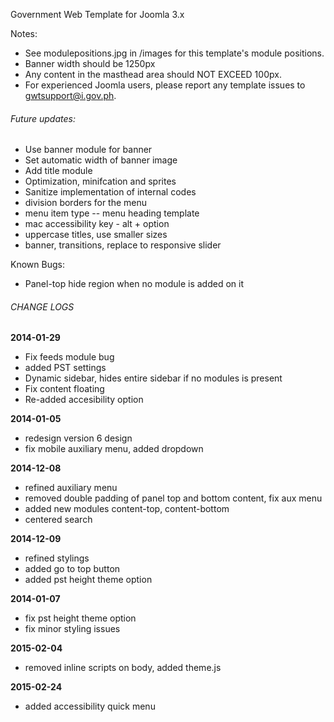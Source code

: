 Government Web Template for Joomla 3.x

Notes:
* See modulepositions.jpg in /images for this template's module positions.
* Banner width should be 1250px
* Any content in the masthead area should NOT EXCEED 100px.
* For experienced Joomla users, please report any template issues to gwtsupport@i.gov.ph.

###### Future updates:
- Use banner module for banner
- Set automatic width of banner image
- Add title module
- Optimization, minifcation and sprites
- Sanitize implementation of internal codes
- division borders for the menu
- menu item type -- menu heading template
- mac accessibility key - alt + option
- uppercase titles, use smaller sizes
- banner, transitions, replace to responsive slider

Known Bugs:
- Panel-top hide region when no module is added on it

###### CHANGE LOGS
**2014-01-29**
- Fix feeds module bug
- added PST settings
- Dynamic sidebar, hides entire sidebar if no modules is present
- Fix content floating
- Re-added accesibility option

**2014-01-05**
- redesign version 6 design
- fix mobile auxiliary menu, added dropdown

**2014-12-08**
- refined auxiliary menu
- removed double padding of panel top and bottom content, fix aux menu
- added new modules content-top, content-bottom
- centered search

**2014-12-09**
- refined stylings
- added go to top button
- added pst height theme option

**2014-01-07**
- fix pst height theme option
- fix minor styling issues

**2015-02-04**
- removed inline scripts on body, added theme.js

**2015-02-24**
- added accessibility quick menu
